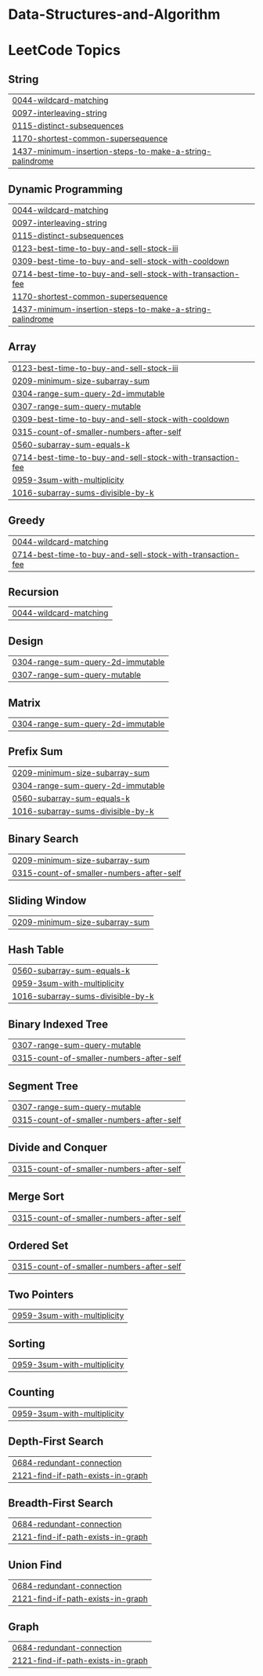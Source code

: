 # Data-Structures-and-Algorithm


<!---LeetCode Topics Start-->
# LeetCode Topics
## String
|  |
| ------- |
| [0044-wildcard-matching](https://github.com/Satyam-Singh1/Data-Structures-and-Algorithm/tree/master/0044-wildcard-matching) |
| [0097-interleaving-string](https://github.com/Satyam-Singh1/Data-Structures-and-Algorithm/tree/master/0097-interleaving-string) |
| [0115-distinct-subsequences](https://github.com/Satyam-Singh1/Data-Structures-and-Algorithm/tree/master/0115-distinct-subsequences) |
| [1170-shortest-common-supersequence](https://github.com/Satyam-Singh1/Data-Structures-and-Algorithm/tree/master/1170-shortest-common-supersequence) |
| [1437-minimum-insertion-steps-to-make-a-string-palindrome](https://github.com/Satyam-Singh1/Data-Structures-and-Algorithm/tree/master/1437-minimum-insertion-steps-to-make-a-string-palindrome) |
## Dynamic Programming
|  |
| ------- |
| [0044-wildcard-matching](https://github.com/Satyam-Singh1/Data-Structures-and-Algorithm/tree/master/0044-wildcard-matching) |
| [0097-interleaving-string](https://github.com/Satyam-Singh1/Data-Structures-and-Algorithm/tree/master/0097-interleaving-string) |
| [0115-distinct-subsequences](https://github.com/Satyam-Singh1/Data-Structures-and-Algorithm/tree/master/0115-distinct-subsequences) |
| [0123-best-time-to-buy-and-sell-stock-iii](https://github.com/Satyam-Singh1/Data-Structures-and-Algorithm/tree/master/0123-best-time-to-buy-and-sell-stock-iii) |
| [0309-best-time-to-buy-and-sell-stock-with-cooldown](https://github.com/Satyam-Singh1/Data-Structures-and-Algorithm/tree/master/0309-best-time-to-buy-and-sell-stock-with-cooldown) |
| [0714-best-time-to-buy-and-sell-stock-with-transaction-fee](https://github.com/Satyam-Singh1/Data-Structures-and-Algorithm/tree/master/0714-best-time-to-buy-and-sell-stock-with-transaction-fee) |
| [1170-shortest-common-supersequence](https://github.com/Satyam-Singh1/Data-Structures-and-Algorithm/tree/master/1170-shortest-common-supersequence) |
| [1437-minimum-insertion-steps-to-make-a-string-palindrome](https://github.com/Satyam-Singh1/Data-Structures-and-Algorithm/tree/master/1437-minimum-insertion-steps-to-make-a-string-palindrome) |
## Array
|  |
| ------- |
| [0123-best-time-to-buy-and-sell-stock-iii](https://github.com/Satyam-Singh1/Data-Structures-and-Algorithm/tree/master/0123-best-time-to-buy-and-sell-stock-iii) |
| [0209-minimum-size-subarray-sum](https://github.com/Satyam-Singh1/Data-Structures-and-Algorithm/tree/master/0209-minimum-size-subarray-sum) |
| [0304-range-sum-query-2d-immutable](https://github.com/Satyam-Singh1/Data-Structures-and-Algorithm/tree/master/0304-range-sum-query-2d-immutable) |
| [0307-range-sum-query-mutable](https://github.com/Satyam-Singh1/Data-Structures-and-Algorithm/tree/master/0307-range-sum-query-mutable) |
| [0309-best-time-to-buy-and-sell-stock-with-cooldown](https://github.com/Satyam-Singh1/Data-Structures-and-Algorithm/tree/master/0309-best-time-to-buy-and-sell-stock-with-cooldown) |
| [0315-count-of-smaller-numbers-after-self](https://github.com/Satyam-Singh1/Data-Structures-and-Algorithm/tree/master/0315-count-of-smaller-numbers-after-self) |
| [0560-subarray-sum-equals-k](https://github.com/Satyam-Singh1/Data-Structures-and-Algorithm/tree/master/0560-subarray-sum-equals-k) |
| [0714-best-time-to-buy-and-sell-stock-with-transaction-fee](https://github.com/Satyam-Singh1/Data-Structures-and-Algorithm/tree/master/0714-best-time-to-buy-and-sell-stock-with-transaction-fee) |
| [0959-3sum-with-multiplicity](https://github.com/Satyam-Singh1/Data-Structures-and-Algorithm/tree/master/0959-3sum-with-multiplicity) |
| [1016-subarray-sums-divisible-by-k](https://github.com/Satyam-Singh1/Data-Structures-and-Algorithm/tree/master/1016-subarray-sums-divisible-by-k) |
## Greedy
|  |
| ------- |
| [0044-wildcard-matching](https://github.com/Satyam-Singh1/Data-Structures-and-Algorithm/tree/master/0044-wildcard-matching) |
| [0714-best-time-to-buy-and-sell-stock-with-transaction-fee](https://github.com/Satyam-Singh1/Data-Structures-and-Algorithm/tree/master/0714-best-time-to-buy-and-sell-stock-with-transaction-fee) |
## Recursion
|  |
| ------- |
| [0044-wildcard-matching](https://github.com/Satyam-Singh1/Data-Structures-and-Algorithm/tree/master/0044-wildcard-matching) |
## Design
|  |
| ------- |
| [0304-range-sum-query-2d-immutable](https://github.com/Satyam-Singh1/Data-Structures-and-Algorithm/tree/master/0304-range-sum-query-2d-immutable) |
| [0307-range-sum-query-mutable](https://github.com/Satyam-Singh1/Data-Structures-and-Algorithm/tree/master/0307-range-sum-query-mutable) |
## Matrix
|  |
| ------- |
| [0304-range-sum-query-2d-immutable](https://github.com/Satyam-Singh1/Data-Structures-and-Algorithm/tree/master/0304-range-sum-query-2d-immutable) |
## Prefix Sum
|  |
| ------- |
| [0209-minimum-size-subarray-sum](https://github.com/Satyam-Singh1/Data-Structures-and-Algorithm/tree/master/0209-minimum-size-subarray-sum) |
| [0304-range-sum-query-2d-immutable](https://github.com/Satyam-Singh1/Data-Structures-and-Algorithm/tree/master/0304-range-sum-query-2d-immutable) |
| [0560-subarray-sum-equals-k](https://github.com/Satyam-Singh1/Data-Structures-and-Algorithm/tree/master/0560-subarray-sum-equals-k) |
| [1016-subarray-sums-divisible-by-k](https://github.com/Satyam-Singh1/Data-Structures-and-Algorithm/tree/master/1016-subarray-sums-divisible-by-k) |
## Binary Search
|  |
| ------- |
| [0209-minimum-size-subarray-sum](https://github.com/Satyam-Singh1/Data-Structures-and-Algorithm/tree/master/0209-minimum-size-subarray-sum) |
| [0315-count-of-smaller-numbers-after-self](https://github.com/Satyam-Singh1/Data-Structures-and-Algorithm/tree/master/0315-count-of-smaller-numbers-after-self) |
## Sliding Window
|  |
| ------- |
| [0209-minimum-size-subarray-sum](https://github.com/Satyam-Singh1/Data-Structures-and-Algorithm/tree/master/0209-minimum-size-subarray-sum) |
## Hash Table
|  |
| ------- |
| [0560-subarray-sum-equals-k](https://github.com/Satyam-Singh1/Data-Structures-and-Algorithm/tree/master/0560-subarray-sum-equals-k) |
| [0959-3sum-with-multiplicity](https://github.com/Satyam-Singh1/Data-Structures-and-Algorithm/tree/master/0959-3sum-with-multiplicity) |
| [1016-subarray-sums-divisible-by-k](https://github.com/Satyam-Singh1/Data-Structures-and-Algorithm/tree/master/1016-subarray-sums-divisible-by-k) |
## Binary Indexed Tree
|  |
| ------- |
| [0307-range-sum-query-mutable](https://github.com/Satyam-Singh1/Data-Structures-and-Algorithm/tree/master/0307-range-sum-query-mutable) |
| [0315-count-of-smaller-numbers-after-self](https://github.com/Satyam-Singh1/Data-Structures-and-Algorithm/tree/master/0315-count-of-smaller-numbers-after-self) |
## Segment Tree
|  |
| ------- |
| [0307-range-sum-query-mutable](https://github.com/Satyam-Singh1/Data-Structures-and-Algorithm/tree/master/0307-range-sum-query-mutable) |
| [0315-count-of-smaller-numbers-after-self](https://github.com/Satyam-Singh1/Data-Structures-and-Algorithm/tree/master/0315-count-of-smaller-numbers-after-self) |
## Divide and Conquer
|  |
| ------- |
| [0315-count-of-smaller-numbers-after-self](https://github.com/Satyam-Singh1/Data-Structures-and-Algorithm/tree/master/0315-count-of-smaller-numbers-after-self) |
## Merge Sort
|  |
| ------- |
| [0315-count-of-smaller-numbers-after-self](https://github.com/Satyam-Singh1/Data-Structures-and-Algorithm/tree/master/0315-count-of-smaller-numbers-after-self) |
## Ordered Set
|  |
| ------- |
| [0315-count-of-smaller-numbers-after-self](https://github.com/Satyam-Singh1/Data-Structures-and-Algorithm/tree/master/0315-count-of-smaller-numbers-after-self) |
## Two Pointers
|  |
| ------- |
| [0959-3sum-with-multiplicity](https://github.com/Satyam-Singh1/Data-Structures-and-Algorithm/tree/master/0959-3sum-with-multiplicity) |
## Sorting
|  |
| ------- |
| [0959-3sum-with-multiplicity](https://github.com/Satyam-Singh1/Data-Structures-and-Algorithm/tree/master/0959-3sum-with-multiplicity) |
## Counting
|  |
| ------- |
| [0959-3sum-with-multiplicity](https://github.com/Satyam-Singh1/Data-Structures-and-Algorithm/tree/master/0959-3sum-with-multiplicity) |
## Depth-First Search
|  |
| ------- |
| [0684-redundant-connection](https://github.com/Satyam-Singh1/Data-Structures-and-Algorithm/tree/master/0684-redundant-connection) |
| [2121-find-if-path-exists-in-graph](https://github.com/Satyam-Singh1/Data-Structures-and-Algorithm/tree/master/2121-find-if-path-exists-in-graph) |
## Breadth-First Search
|  |
| ------- |
| [0684-redundant-connection](https://github.com/Satyam-Singh1/Data-Structures-and-Algorithm/tree/master/0684-redundant-connection) |
| [2121-find-if-path-exists-in-graph](https://github.com/Satyam-Singh1/Data-Structures-and-Algorithm/tree/master/2121-find-if-path-exists-in-graph) |
## Union Find
|  |
| ------- |
| [0684-redundant-connection](https://github.com/Satyam-Singh1/Data-Structures-and-Algorithm/tree/master/0684-redundant-connection) |
| [2121-find-if-path-exists-in-graph](https://github.com/Satyam-Singh1/Data-Structures-and-Algorithm/tree/master/2121-find-if-path-exists-in-graph) |
## Graph
|  |
| ------- |
| [0684-redundant-connection](https://github.com/Satyam-Singh1/Data-Structures-and-Algorithm/tree/master/0684-redundant-connection) |
| [2121-find-if-path-exists-in-graph](https://github.com/Satyam-Singh1/Data-Structures-and-Algorithm/tree/master/2121-find-if-path-exists-in-graph) |
<!---LeetCode Topics End-->
